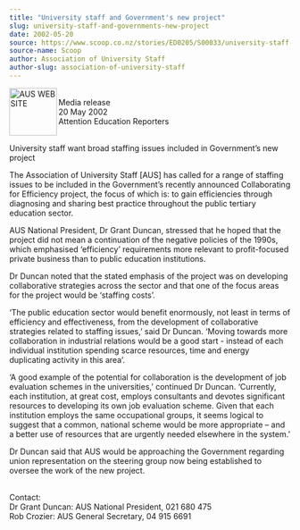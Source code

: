 ```yaml
---
title: "University staff and Government's new project"
slug: university-staff-and-governments-new-project
date: 2002-05-20
source: https://www.scoop.co.nz/stories/ED0205/S00033/university-staff-and-governments-new-project.htm
source-name: Scoop
author: Association of University Staff
author-slug: association-of-university-staff
---
```


<p><img align="left" width="85" height="85" src="http://www.aus.ac.nz/pictures/logo.gif" alt="AUS WEB SITE" border="0"><br>Media release<br>20 May
2002 <br>Attention Education Reporters</p>

<p><br>University
staff want broad staffing issues included in Government’s
new project</p>

<p>The Association of University Staff [AUS] has
called for a range of staffing issues to be included in the
Government’s recently announced Collaborating for Efficiency
project, the focus of which is: to gain efficiencies through
diagnosing and sharing best practice throughout the public
tertiary education sector.<p>

<p>AUS National President, Dr
Grant Duncan, stressed that he hoped that the project did
not mean a continuation of the negative policies of the
1990s, which emphasised ‘efficiency’ requirements more
relevant to profit-focused private business than to public
education institutions.</p>

<p>Dr Duncan noted that the stated
emphasis of the project was on developing collaborative
strategies across the sector and that one of the focus areas
for the project would be ‘staffing costs’.<p>

<p>‘The public
education sector would benefit enormously, not least in
terms of efficiency and effectiveness, from the development
of collaborative strategies related to staffing issues,’
said Dr Duncan. ‘Moving towards more collaboration in
industrial relations would be a good start -  instead of
each individual institution spending scarce resources, time
and energy duplicating activity in this area’.</p>

<p>‘A good
example of the potential for collaboration is the
development of job evaluation schemes in the universities,’
continued Dr Duncan. ‘Currently, each institution, at great
cost, employs consultants and devotes significant resources
to developing its own job evaluation scheme. Given that each
institution employs the same occupational groups, it seems
logical to suggest that a common, national scheme would be
more appropriate – and a better use of resources that are
urgently needed elsewhere in the system.’</p>

<p>Dr Duncan said
that AUS would be approaching the Government regarding union
representation on the steering group now being established
to oversee the work of the new project.</p>

<p><br>Contact:<br>Dr
Grant Duncan: 		AUS National President, 021 680 475<br>Rob
Crozier:			AUS General Secretary, 04 915
6691</p>

<p></p>

<p></p>






<!--



